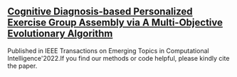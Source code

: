 ## [Cognitive Diagnosis-based Personalized Exercise Group Assembly via A Multi-Objective Evolutionary Algorithm](https://ieeexplore.ieee.org/document/10018283)
Published in IEEE Transactions on Emerging Topics in Computational Intelligence'2022.If you find our methods or code helpful, please kindly cite the paper.
